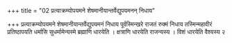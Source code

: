+++
title = "02 प्रत्याक्रम्योपयमने शेषमानीयान्तर्वेद्युपयमनन् निधाय"

+++
प्रत्याक्रम्योपयमने शेषमानीयान्तर्वेद्युपयमनं निधाय पूर्वस्मिन्खरे राजतं रुक्मं निधाय तस्मिन्महावीरं प्रतिष्ठापयति धर्मासि सुधर्मामेन्यस्मे ब्रह्माणि धारयेति । क्षत्राणि धारयेति राजन्यस्य । विशं धारयेति वैश्यस्य २
